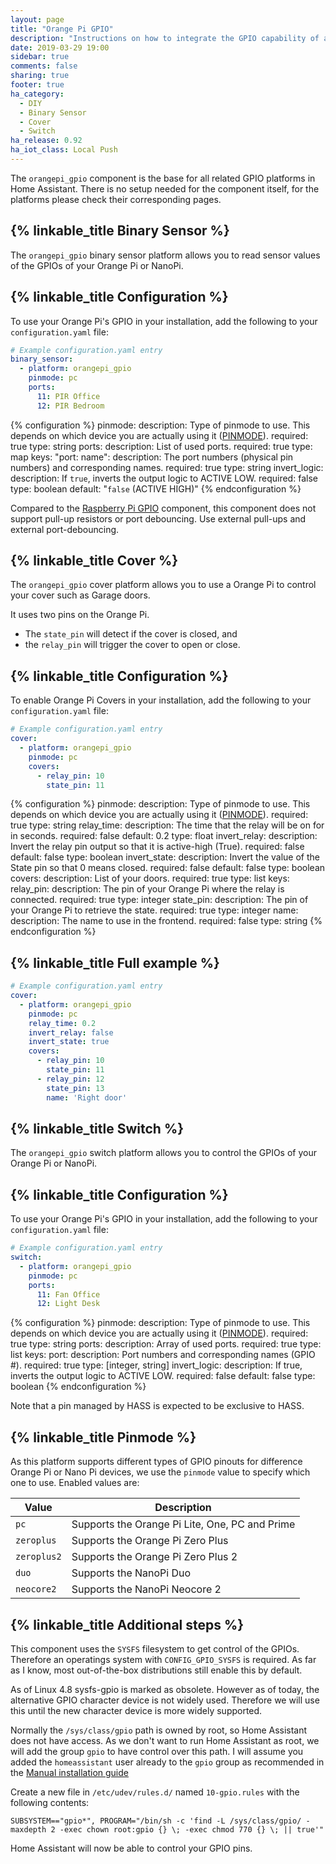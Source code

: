 ```yaml
---
layout: page
title: "Orange Pi GPIO"
description: "Instructions on how to integrate the GPIO capability of a Orange Pi into Home Assistant."
date: 2019-03-29 19:00
sidebar: true
comments: false
sharing: true
footer: true
ha_category:
  - DIY
  - Binary Sensor
  - Cover
  - Switch
ha_release: 0.92
ha_iot_class: Local Push
---
```


The `orangepi_gpio` component is the base for all related GPIO platforms in Home Assistant. There is no setup needed for the component itself, for the platforms please check their corresponding pages.

## {% linkable_title Binary Sensor %}

The `orangepi_gpio` binary sensor platform allows you to read sensor values of the GPIOs of your Orange Pi or NanoPi.

## {% linkable_title Configuration %}

To use your Orange Pi's GPIO in your installation, add the following to your `configuration.yaml` file:

```yaml
# Example configuration.yaml entry
binary_sensor:
  - platform: orangepi_gpio
    pinmode: pc
    ports:
      11: PIR Office
      12: PIR Bedroom
```

{% configuration %}
pinmode:
  description: Type of pinmode to use. This depends on which device you are actually using it ([PINMODE](/components/orangepi_gpio#pinmode)).
  required: true
  type: string
ports:
  description: List of used ports.
  required: true
  type: map
  keys:
    "port: name":
      description: The port numbers (physical pin numbers) and corresponding names.
      required: true
      type: string
invert_logic:
  description: If `true`, inverts the output logic to ACTIVE LOW.
  required: false
  type: boolean
  default: "`false` (ACTIVE HIGH)"
{% endconfiguration %}

Compared to the [Raspberry Pi GPIO](/components/rpi_gpio/) component, this component does not support pull-up resistors or port debouncing. Use external pull-ups and external port-debouncing.

## {% linkable_title Cover %}

The `orangepi_gpio` cover platform allows you to use a Orange Pi to control your cover such as Garage doors.

It uses two pins on the Orange Pi.

- The `state_pin` will detect if the cover is closed, and
- the `relay_pin` will trigger the cover to open or close.

## {% linkable_title Configuration %}

To enable Orange Pi Covers in your installation, add the following to your `configuration.yaml` file:

```yaml
# Example configuration.yaml entry
cover:
  - platform: orangepi_gpio
    pinmode: pc
    covers:
      - relay_pin: 10
        state_pin: 11
```

{% configuration %}
pinmode:
  description: Type of pinmode to use. This depends on which device you are actually using it ([PINMODE](/components/orangepi_gpio#pinmode)).
  required: true
  type: string
relay_time:
  description: The time that the relay will be on for in seconds.
  required: false
  default: 0.2
  type: float
invert_relay:
  description: Invert the relay pin output so that it is active-high (True).
  required: false
  default: false
  type: boolean
invert_state:
  description: Invert the value of the State pin so that 0 means closed.
  required: false
  default: false
  type: boolean
covers:
  description: List of your doors.
  required: true
  type: list
  keys:
    relay_pin:
      description: The pin of your Orange Pi where the relay is connected.
      required: true
      type: integer
    state_pin:
      description: The pin of your Orange Pi to retrieve the state.
      required: true
      type: integer
    name:
      description: The name to use in the frontend.
      required: false
      type: string
{% endconfiguration %}

## {% linkable_title Full example %}

```yaml
# Example configuration.yaml entry
cover:
  - platform: orangepi_gpio
    pinmode: pc
    relay_time: 0.2
    invert_relay: false
    invert_state: true
    covers:
      - relay_pin: 10
        state_pin: 11
      - relay_pin: 12
        state_pin: 13
        name: 'Right door'
```

## {% linkable_title Switch %}

The `orangepi_gpio` switch platform allows you to control the GPIOs of your Orange Pi or NanoPi.

## {% linkable_title Configuration %}

To use your Orange Pi's GPIO in your installation, add the following to your `configuration.yaml` file:

```yaml
# Example configuration.yaml entry
switch:
  - platform: orangepi_gpio
    pinmode: pc
    ports:
      11: Fan Office
      12: Light Desk
```

{% configuration %}
pinmode:
  description: Type of pinmode to use. This depends on which device you are actually using it ([PINMODE](/components/orangepi_gpio#pinmode)).
  required: true
  type: string
ports:
  description: Array of used ports.
  required: true
  type: list
  keys:
    port:
      description:  Port numbers and corresponding names (GPIO #).
      required: true
      type: [integer, string]
invert_logic:
  description: If true, inverts the output logic to ACTIVE LOW.
  required: false
  default: false
  type: boolean
{% endconfiguration %}

<p class='note warning'>
Note that a pin managed by HASS is expected to be exclusive to HASS.
</p>

## {% linkable_title Pinmode %}

As this platform supports different types of GPIO pinouts for difference Orange Pi or Nano Pi devices, we use the `pinmode` value to specify which one to use. Enabled values are:

| Value | Description |
| ----- | ----------- |
| `pc` | Supports the Orange Pi Lite, One, PC and Prime |
| `zeroplus` | Supports the Orange Pi Zero Plus |
| `zeroplus2` | Supports the Orange Pi Zero Plus 2 |
| `duo` | Supports the NanoPi Duo |
| `neocore2` | Supports the NanoPi Neocore 2 |

## {% linkable_title Additional steps %}
This component uses the `SYSFS` filesystem to get control of the GPIOs. Therefore an operatings system with `CONFIG_GPIO_SYSFS` is required. As far as I know, most out-of-the-box distributions still enable this by default.

As of Linux 4.8 sysfs-gpio is marked as obsolete. However as of today, the alternative GPIO character device is not widely used. Therefore we will use this until the new character device is more widely supported.

Normally the `/sys/class/gpio` path is owned by root, so Home Assistant does not have access. As we don't want to run Home Assistant as root, we will add the group `gpio` to have control over this path. I will assume you added the `homeassistant` user already to the `gpio` group as recommended in the [Manual installation guide](/docs/installation/raspberry-pi/)

Create a new file in `/etc/udev/rules.d/` named `10-gpio.rules` with the following contents:

```
SUBSYSTEM=="gpio*", PROGRAM="/bin/sh -c 'find -L /sys/class/gpio/ -maxdepth 2 -exec chown root:gpio {} \; -exec chmod 770 {} \; || true'"
```

Home Assistant will now be able to control your GPIO pins.
